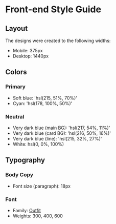 # Front-end Style Guide

## Layout

The designs were created to the following widths:

- Mobile: 375px
- Desktop: 1440px

## Colors

### Primary

- Soft blue: 'hsl(215, 51%, 70%)'
- Cyan: 'hsl(178, 100%, 50%)'

### Neutral

- Very dark blue (main BG): 'hsl(217, 54%, 11%)'
- Very dark blue (card BG): 'hsl(216, 50%, 16%)'
- Very dark blue (line): 'hsl(215, 32%, 27%)'
- White: hsl(0, 0%, 100%)

## Typography

### Body Copy

- Font size (paragraph): 18px

### Font

- Family: [Outfit](https://fonts.google.com/specimen/Outfit)
- Weights: 300, 400, 600

